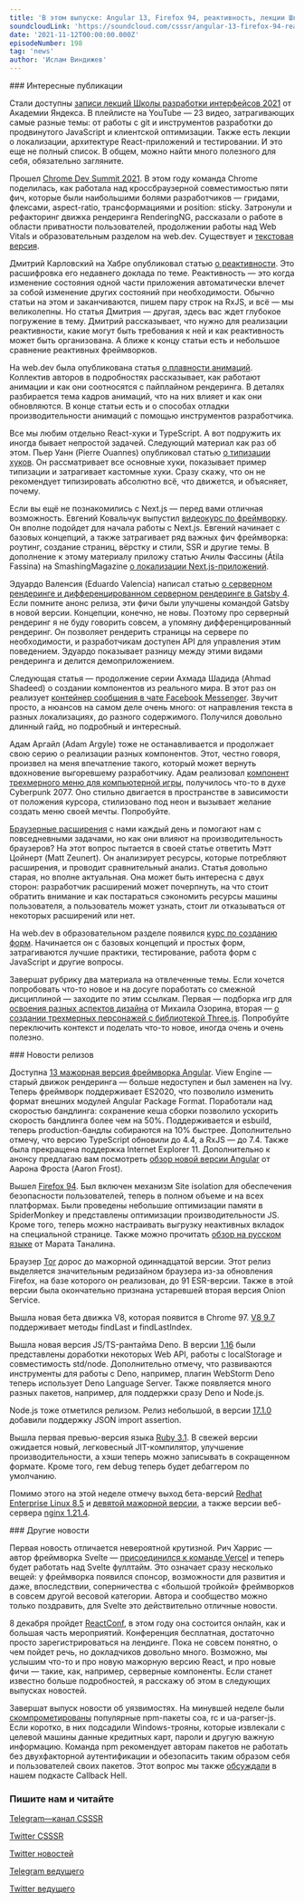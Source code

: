 ```yaml
---
title: 'В этом выпуске: Angular 13, Firefox 94, реактивность, лекции Школы разработки интерфейсов Яндекса, ReactConf 2021 и большой шаг для Svelte. Также: ряд практических материалов, несколько релизов и другие события уходящей недели.'
soundcloudLink: 'https://soundcloud.com/csssr/angular-13-firefox-94-reaktivnost-lektsii-shri-yandeksa-2021-reactconf-2021-razvitie-svelte'
date: '2021-11-12T00:00:00.000Z'
episodeNumber: 198
tag: 'news'
author: 'Ислам Виндижев'
---
```


<ParagraphWithImage imageName="manWithLaptop">
  ### Интересные публикации

Стали доступны [записи лекций Школы разработки интерфейсов 2021](https://www.youtube.com/playlist?list=PLKaafC45L_SSUUku_N10BBkVWXkKzqZFI) от Академии Яндекса. В плейлисте на YouTube — 23 видео, затрагивающих самые разные темы: от работы с git и инструментов разработки до продвинутого JavaScript и клиентской оптимизации. Также есть лекции о локализации, архитектуре React-приложений и тестировании. И это еще не полный список. В общем, можно найти много полезного для себя, обязательно загляните.
</ParagraphWithImage>

Прошел [Chrome Dev Summit 2021](https://www.youtube.com/watch?v=n57U2_-3NLQ). В этом году команда Chrome поделилась, как работала над кроссбраузерной совместимостью пяти фич, которые были наибольшими болями разработчиков — гридами, флексами, aspect-ratio, трансформациями и position: sticky. Затронули и рефакторинг движка рендеринга RenderingNG, рассказали о работе в области приватности пользователей, продолжении работы над Web Vitals и образовательным разделом на web.dev. Существует и [текстовая версия](https://web.dev/cds2021-updates/).

Дмитрий Карловский на Хабре опубликовал статью [о реактивности](https://habr.com/ru/company/timeweb/blog/586450/). Это расшифровка его недавнего доклада по теме. Реактивность — это когда изменение состояния одной части приложения автоматически влечет за собой изменение других состояний при необходимости. Обычно статьи на этом и заканчиваются, пишем пару строк на RxJS, и всё — мы великолепны. Но статья Дмитрия — другая, здесь вас ждет глубокое погружение в тему. Дмитрий рассказывает, что нужно для реализации реактивности, какие могут быть требования к ней и как реактивность может быть организована. А ближе к концу статьи есть и небольшое сравнение реактивных фреймворков.

На web.dev была опубликована статья [о плавности анимаций](https://web.dev/smoothness/). Коллектив авторов в подробностях рассказывает, как работают анимации и как они соотносятся с пайплайном рендеринга. В деталях разбирается тема кадров анимаций, что на них влияет и как они обновляются. В конце статьи есть и о способах отладки производительности анимаций с помощью инструментов разработчика.

Все мы любим отдельно React-хуки и TypeScript. А вот подружить их иногда бывает непростой задачей. Следующий материал как раз об этом. Пьер Уанн (Pierre Ouannes) опубликовал статью [о типизации хуков](https://devtrium.com/posts/react-typescript-how-to-type-hooks). Он рассматривает все основные хуки, показывает пример типизации и затрагивает кастомные хуки. Сразу скажу, что он не рекомендует типизировать абсолютно всё, что движется, и объясняет, почему.

Если вы ещё не познакомились с Next.js — перед вами отличная возможность. Евгений Ковальчук выпустил [видеокурс по фреймворку](https://www.youtube.com/playlist?list=PLNkWIWHIRwMHjz7hM5o10BNc6dq0OMd2U). Он вполне подойдет для начала работы с Next.js. Евгений начинает с базовых концепций, а также затрагивает ряд важных фич фреймворка: роутинг, создание страниц, вёрстку и стили, SSR и другие темы. В дополнение к этому материалу приложу статью Ачилы Фассины (Átila Fassina) на SmashingMagazine [о локализации Next.js-приложений](https://www.smashingmagazine.com/2021/11/localizing-your-nextjs-app/).

Эдуардо Валенсия (Eduardo Valencia) написал статью [о серверном рендеринге и дифференцированном серверном рендеринге в Gatsby 4](https://medium.com/@8025918/gatsby-4-using-ssr-and-dsg-14742eaecb66). Если помните анонс релиза, эти фичи были улучшены командой Gatsby в новой версии. Концепции, конечно, не новы. Поэтому про серверный рендеринг я не буду говорить совсем, а упомяну дифференцированный рендеринг. Он позволяет рендерить страницы на сервере по необходимости, и разработчикам доступен API для управления этим поведением. Эдуардо показывает разницу между этими видами рендеринга и делится демоприложением.

Следующая статья — продолжение серии Ахмада Шадида (Ahmad Shadeed) о создании компонентов из реального мира. В этот раз он реализует [контейнер сообщения в чате Facebook Messenger](https://ishadeed.com/article/facebook-messenger-chat-component/). Звучит просто, а нюансов на самом деле очень много: от направления текста в разных локализациях, до разного содержимого. Получился довольно длинный гайд, но подробный и интересный.

Адам Аргайл (Adam Argyle) тоже не останавливается и продолжает свою серию о реализации разных компонентов. Этот, честно говоря, произвел на меня впечатление такого, который может вернуть вдохновение выгоревшему разработчику. Адам реализовал [компонент трехмерного меню для компьютерной игры](https://web.dev/building-a-3d-game-menu-component/), получилось что-то в духе Cyberpunk 2077. Оно стильно двигается в пространстве в зависимости от положения курсора, стилизовано под неон и вызывает желание создать меню своей мечты. Попробуйте.

[Браузерные расширения](https://www.debugbear.com/blog/chrome-extension-performance-2021) с нами каждый день и помогают нам с повседневными задачами, но как они влияют на производительность браузеров? На этот вопрос пытается в своей статье ответить Мэтт Цойнерт (Matt Zeunert). Он анализирует ресурсы, которые потребляют расширения, и проводит сравнительный анализ. Статья довольно старая, но вполне актуальная. Она может быть интересна с двух сторон: разработчик расширений может почерпнуть, на что стоит обратить внимание и как постараться сэкономить ресурсы машины пользователя, а пользователь может узнать, стоит ли отказываться от некоторых расширений или нет.

На web.dev в образовательном разделе появился [курс по созданию форм](https://web.dev/learn/forms/). Начинается он с базовых концепций и простых форм, затрагиваются лучшие практики, тестирование, работа форм с JavaScript и другие вопросы.

Завершат рубрику два материала на отвлеченные темы. Если хочется попробовать что-то новое и на досуге поработать со смежной дисциплиной — заходите по этим ссылкам. Первая — подборка игр для [освоения разных аспектов дизайна](https://mikeozornin.ru/blog/all/games-for-designers/) от Михаила Озорина, вторая — [о создании трехмерных персонажей с библиотекой Three.js](https://tympanus.net/codrops/2021/10/04/creating-3d-characters-in-three-js/). Попробуйте переключить контекст и поделать что-то новое, иногда очень и очень полезно.

<ParagraphWithImage imageName="laptopNews" >
  ### Новости релизов

Доступна [13 мажорная версия фреймворка Angular](https://blog.angular.io/angular-v13-is-now-available-cce66f7bc296). View Engine — старый движок рендеринга — больше недоступен и был заменен на Ivy. Теперь фреймворк поддерживает ES2020, что позволило изменить формат внешних модулей Angular Package Format. Поработали над скоростью бандлинга: сохранение кеша сборки позволило ускорить скорость бандлинга более чем на 50%. Поддерживается и esbuild, теперь production-бандлы собираются на 10% быстрее. Дополнительно отмечу, что версию TypeScript обновили до 4.4, а RxJS — до 7.4. Также была прекращена поддержка Internet Explorer 11. Дополнительно к анонсу предлагаю вам посмотреть [обзор новой версии Angular](https://www.youtube.com/watch?v=PUxNiC6Qye4) от Аарона Фроста (Aaron Frost).
</ParagraphWithImage>

Вышел [Firefox 94](https://developer.mozilla.org/docs/Mozilla/Firefox/Releases/94). Был включен механизм Site isolation для обеспечения безопасности пользователей, теперь в полном объеме и на всех платформах. Были проведены небольшие оптимизации памяти в SpiderMonkey и представлены оптимизации производительности JS. Кроме того, теперь можно настраивать выгрузку неактивных вкладок на специальной странице. Также можно прочитать [обзор на русском языке](https://tanalin.com/blog/2021/11/firefox-94/) от Марата Таналина.

Браузер [Tor](https://blog.torproject.org/new-release-tor-browser-11-0) дорос до мажорной одиннадцатой версии. Этот релиз выделяется значительным редизайном браузера из-за обновления Firefox, на базе которого он реализован, до 91 ESR-версии. Также в этой версии была окончательно признана устаревшей вторая версия Onion Service.

Вышла новая бета движка V8, которая появится в Chrome 97. [V8 9.7](https://v8.dev/blog/v8-release-97) поддерживает методы findLast и findLastIndex.

Вышла новая версия JS/TS-рантайма Deno. В версии [1.16](https://deno.com/blog/v1.16) были представлены доработки некоторых Web API, работы с localStorage и совместимость std/node.
Дополнительно отмечу, что развиваются инструменты для работы с Deno, например, плагин WebStorm Deno теперь использует Deno Language Server. Также появляется много разных пакетов, например, для поддержки сразу Deno и Node.js.

Node.js тоже отметился релизом. Релиз небольшой, в версии [17.1.0](https://nodejs.org/en/blog/release/v17.1.0/) добавили поддержку JSON import assertion.

Вышла первая превью-версия языка [Ruby 3.1](https://www.ruby-lang.org/en/news/2021/11/09/ruby-3-1-0-preview1-released/). В свежей версии ожидается новый, легковесный JIT-компилятор, улучшение производительности, а хэши теперь можно записывать в сокращенном формате. Кроме того, гем debug теперь будет дебаггером по умолчанию.

Помимо этого на этой неделе отмечу выход бета-версий [Redhat Enterprise Linux 8.5](https://www.redhat.com/en/blog/red-hat-enterprise-linux-85-beta-now-available) и [девятой мажорной версии](https://www.redhat.com/en/about/press-releases/red-hat-extends-foundation-multicloud-transformation-and-hybrid-innovation-latest-version-red-hat-enterprise-linux), а также версии веб-сервера [nginx 1.21.4](http://nginx.org/en/CHANGES).

<ParagraphWithImage imageName="laptopNews" >
  ### Другие новости

Первая новость отличается невероятной крутизной. Рич Харрис — автор фреймворка Svelte — [присоединился к команде Vercel](https://vercel.com/blog/vercel-welcomes-rich-harris-creator-of-svelte) и теперь будет работать над Svelte фуллтайм. Это означает сразу несколько вещей: у фреймворка появился спонсор, возможности для развития и даже, впоследствии, соперничества с «большой тройкой» фреймворков в совсем другой весовой категории. Автора и сообщество можно только поздравить, для Svelte это действительно отличные новости.
</ParagraphWithImage>

8 декабря пройдет [ReactConf](https://conf.reactjs.org/), в этом году она состоится онлайн, как и большая часть мероприятий. Конференция бесплатная, достаточно просто зарегистрироваться на лендинге. Пока не совсем понятно, о чем пойдет речь, но докладчиков довольно много. Возможно, мы услышим что-то и про новую мажорную версию React, и про новые фичи — такие, как, например, серверные компоненты. Если станет известно больше подробностей, я расскажу об этом в следующих выпусках новостей.

Завершат выпуск новости об уязвимостях. На минувшей неделе были [скомпрометированы](https://www.bleepingcomputer.com/news/security/popular-coa-npm-library-hijacked-to-steal-user-passwords/) популярные npm-пакеты coa, rc и ua-parser-js. Если коротко, в них подсадили Windows-трояны, которые извлекали с целевой машины данные кредитных карт, пароли и другую важную информацию. Команда npm рекомендует авторам пакетов не работать без двухфакторной аутентификации и обезопасить таким образом себя и пользователей своих пакетов. Этот вопрос мы также [обсуждали](https://www.youtube.com/watch?v=QLBIBMZNHOE) в нашем подкасте Callback Hell.

  ### Пишите нам и читайте
  [Telegram—канал CSSSR](https://t.me/csssr)

  [Twitter CSSSR](https://twitter.com/csssr_dev)

  [Twitter новостей](https://twitter.com/csssr_news)

  [Telegram ведущего](https://t.me/Vindizh)

  [Twitter ведущего](https://twitter.com/Vindizh)
